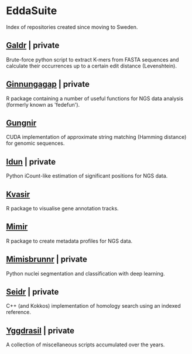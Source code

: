 # EddaSuite
Index of repositories created since moving to Sweden.

## [Galdr](https://github.com/fagostini/Galdr) | private

Brute-force python script to extract K-mers from FASTA sequences and calculate their occurrences up to a certain edit distance (Levenshtein).

## [Ginnungagap](https://github.com/fagostini/Ginnungagap) | private

R package containing a number of useful functions for NGS data analysis (formerly known as 'fedefun').

## [Gungnir](https://github.com/fagostini/Gungnir)

CUDA implementation of approximate string matching (Hamming distance) for genomic sequences.

## [Idun](https://github.com/fagostini/Idun) | private

Python iCount-like estimation of significant positions for NGS data.

## [Kvasir](https://github.com/fagostini/Kvasir)

R package to visualise gene annotation tracks.

## [Mimir](https://github.com/fagostini/Mimir)

R package to create metadata profiles for NGS data.

## [Mimisbrunnr](https://github.com/fagostini/Mimisbrunnr) | private

Python nuclei segmentation and classification with deep learning.

## [Seidr](https://github.com/fagostini/Seidr) | private

C++ (and Kokkos) implementation of homology search using an indexed reference.

## [Yggdrasil](https://github.com/fagostini/Yggdrasil) | private

A collection of miscellaneous scripts accumulated over the years.